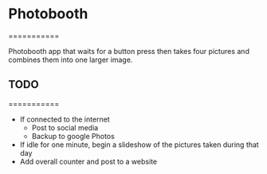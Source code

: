 # Photobooth
===========

Photobooth app that waits for a button press then takes four pictures and combines them into one larger image.

## TODO
===========
* If connected to the internet
	- Post to social media
	- Backup to google Photos
* If idle for one minute, begin a slideshow of the pictures taken during that day
* Add overall counter and post to a website